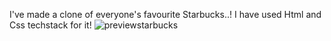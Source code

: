 I've made a clone of everyone's favourite Starbucks..! I have used Html and Css techstack for it!
![previewstarbucks](https://user-images.githubusercontent.com/98261167/158812189-53181fa0-9954-484d-825f-77ef58a61af7.png)

